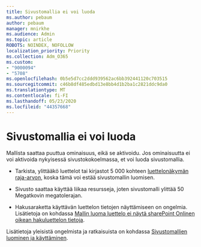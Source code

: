 ```yaml
---
title: Sivustomallia ei voi luoda
ms.author: pebaum
author: pebaum
manager: mnirkhe
ms.audience: Admin
ms.topic: article
ROBOTS: NOINDEX, NOFOLLOW
localization_priority: Priority
ms.collection: Adm_O365
ms.custom:
- "9000094"
- "5708"
ms.openlocfilehash: 0b5e5d7cc2ddd939562ac6bb392441120c703515
ms.sourcegitcommit: c46b8df485edbd13e8bb4d1b2ba1c2821ddc9da0
ms.translationtype: MT
ms.contentlocale: fi-FI
ms.lasthandoff: 05/23/2020
ms.locfileid: "44357668"
---
```

# <a name="site-template-cannot-be-created"></a>Sivustomallia ei voi luoda

Mallista saattaa puuttua ominaisuus, eikä se aktivoidu. Jos ominaisuutta ei voi aktivoida nykyisessä sivustokokoelmassa, et voi luoda sivustomallia.

- Tarkista, ylittääkö luettelot tai kirjastot 5 000 kohteen [luettelonäkymän raja-arvon,](https://support.office.com/article/Manage-large-lists-and-libraries-in-SharePoint-B8588DAE-9387-48C2-9248-C24122F07C59) koska tämä voi estää sivustomallin luomisen.

- Sivusto saattaa käyttää liikaa resursseja, joten sivustomalli ylittää 50 Megatkovin megatolerajan.

- Hakusaraketta käyttävän luettelon tietojen näyttämiseen on ongelmia. Lisätietoja on kohdassa [Mallin luoma luettelo ei näytä sharePoint Onlinen oikean hakuluettelon tietoja](https://docs.microsoft.com/sharepoint/support/lists-and-libraries/template-generated-list-incorrect-data).

Lisätietoja yleisistä ongelmista ja ratkaisuista on kohdassa [Sivustomallien luominen ja käyttäminen](https://support.office.com/article/Create-and-use-site-templates-60371B0F-00E0-4C49-A844-34759EBDD989).
